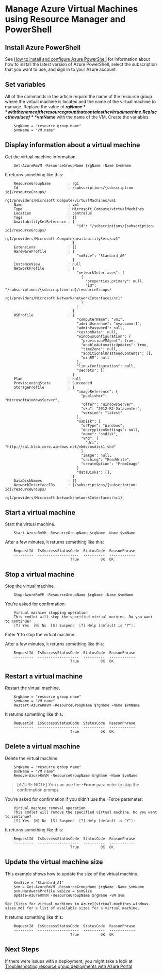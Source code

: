 <properties
	pageTitle="Manage VMs using Resource Manager and PowerShell | Microsoft Azure"
	description="Manage virtual machines using Azure Resource Manager and PowerShell."
	services="virtual-machines-windows"
	documentationCenter=""
	authors="davidmu1"
	manager="timlt"
	editor=""
	tags="azure-resource-manager"/>

<tags
	ms.service="virtual-machines-windows"
	ms.workload="na"
	ms.tgt_pltfrm="vm-windows"
	ms.devlang="na"
	ms.topic="article"
	ms.date="04/18/2016"
	ms.author="davidmu"/>

# Manage Azure Virtual Machines using Resource Manager and PowerShell

## Install Azure PowerShell
 
See [How to install and configure Azure PowerShell](../powershell-install-configure.md) for information about how to install the latest version of Azure PowerShell, select the subscription that you want to use, and sign in to your Azure account.

## Set variables

All of the commands in the article require the name of the resource group where the virtual machine is located and the name of the virtual machine to manage. Replace the value of **$rgName** with the name of the resource group that contains the virtual machine. Replace the value of **$vmName** with the name of the VM. Create the variables.

        $rgName = "resource group name"
        $vmName = "VM name"

## Display information about a virtual machine

Get the virtual machine information.
  
        Get-AzureRmVM -ResourceGroupName $rgName -Name $vmName

It returns something like this:

        ResourceGroupName        : rg1
        Id                       : /subscriptions/{subscription-id}/resourceGroups/
                                    rg1/providers/Microsoft.Compute/virtualMachines/vm1
        Name                     : vm1
        Type                     : Microsoft.Compute/virtualMachines
        Location                 : centralus
        Tags                     : {}
        AvailabilitySetReference : {
                                     "id": "/subscriptions/{subscription-id}/resourceGroups/
                                       rg1/providers/Microsoft.Compute/availabilitySets/av1"
                                   }
        Extensions               : []
        HardwareProfile          : {
                                     "vmSize": "Standard_A0"
                                   }
        InstanceView             : null
        NetworkProfile           : {
                                     "networkInterfaces": [
                                       {
                                         "properties.primary": null,
                                         "id": "/subscriptions/{subscription-id}/resourceGroups/
                                           rg1/providers/Microsoft.Network/networkInterfaces/nc1"
                                       }
                                     ]
                                   }
        OSProfile                : {
                                     "computerName": "vm1",
                                     "adminUsername": "myaccount1",
                                     "adminPassword": null,
                                     "customData": null,
                                     "windowsConfiguration": {
                                       "provisionVMAgent": true,
                                       "enableAutomaticUpdates": true,
                                       "timeZone": null,
                                       "additionalUnattendContents": [],
                                       "winRM": null
                                     },
                                     "linuxConfiguration": null,
                                     "secrets": []
                                   }
        Plan                     : null
        ProvisioningState        : Succeeded
        StorageProfile           : {
                                     "imageReference": {
                                       "publisher": "MicrosoftWindowsServer",
                                       "offer": "WindowsServer",
                                       "sku": "2012-R2-Datacenter",
                                       "version": "latest"
                                     },
                                     "osDisk": {
                                       "osType": "Windows",
                                       "encryptionSettings": null,
                                       "name": "osdisk",
                                       "vhd": {
                                         "Uri": "http://sa1.blob.core.windows.net/vhds/osdisk1.vhd"
                                       }
                                       "image": null,
                                       "caching": "ReadWrite",
                                       "createOption": "FromImage"
                                     }
                                     "dataDisks": [],
                                   }
        DataDiskNames            : {}
        NetworkInterfaceIDs      : {/subscriptions/{subscription-id}/resourceGroups/
                                     rg1/providers/Microsoft.Network/networkInterfaces/nc1}

## Start a virtual machine

Start the virtual machine.

        Start-AzureRmVM -ResourceGroupName $rgName -Name $vmName

After a few minutes, it returns something like this:

        RequestId  IsSuccessStatusCode  StatusCode  ReasonPhrase
        ---------  -------------------  ----------  ------------
                                  True          OK  OK

## Stop a virtual machine

Stop the virtual machine.

	    Stop-AzureRmVM -ResourceGroupName $rgName -Name $vmName

You're asked for confirmation:

        Virtual machine stopping operation
        This cmdlet will stop the specified virtual machine. Do you want to continue?
        [Y] Yes  [N] No  [S] Suspend  [?] Help (default is "Y"):
        
Enter **Y** to stop the virtual machine.

After a few minutes, it returns something like this:

        RequestId  IsSuccessStatusCode  StatusCode  ReasonPhrase
        ---------  -------------------  ----------  ------------
                                  True          OK  OK

## Restart a virtual machine

Restart the virtual machine.

        $rgName = "resource group name"
        $vmName = "VM name"
        Restart-AzureRmVM -ResourceGroupName $rgName -Name $vmName

It returns something like this:

        RequestId  IsSuccessStatusCode  StatusCode  ReasonPhrase
        ---------  -------------------  ----------  ------------
                                  True          OK  OK

## Delete a virtual machine

Delete the virtual machine.  

        $rgName = "resource group name"
        $vmName = "VM name"
	    Remove-AzureRmVM -ResourceGroupName $rgName –Name $vmName

> [AZURE.NOTE] You can use the **-Force** parameter to skip the confirmation prompt.

You're asked for confirmation if you didn't use the -Force parameter:

	    Virtual machine removal operation
	    This cmdlet will remove the specified virtual machine. Do you want to continue?
	    [Y] Yes  [N] No  [S] Suspend  [?] Help (default is "Y"):

It returns something like this:

        RequestId  IsSuccessStatusCode  StatusCode  ReasonPhrase
        ---------  -------------------  ----------  ------------
                                  True          OK  OK

## Update the virtual machine size

This example shows how to update the size of the virtual machine.
        
        $vmSize = "Standard_A1"
        $vm = Get-AzureRmVM -ResourceGroupName $rgName -Name $vmName
        $vm.HardwareProfile.vmSize = $vmSize
        Update-AzureRmVM -ResourceGroupName $rgName -VM $vm
    
    See [Sizes for virtual machines in Azure](virtual-machines-windows-sizes.md) for a list of available sizes for a virtual machine.

It returns something like this:

        RequestId  IsSuccessStatusCode  StatusCode  ReasonPhrase
        ---------  -------------------  ----------  ------------
                                  True          OK  OK

## Next Steps

If there were issues with a deployment, you might take a look at [Troubleshooting resource group deployments with Azure Portal](../resource-manager-troubleshoot-deployments-portal.md)
